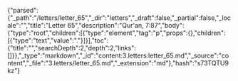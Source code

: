 {"parsed":{"_path":"/letters/letter_65","_dir":"letters","_draft":false,"_partial":false,"_locale":"","title":"Letter 65","description":"Qur'an, 7:87","body":{"type":"root","children":[{"type":"element","tag":"p","props":{},"children":[{"type":"text","value":"."}]}],"toc":{"title":"","searchDepth":2,"depth":2,"links":[]}},"_type":"markdown","_id":"content:3.letters:letter_65.md","_source":"content","_file":"3.letters/letter_65.md","_extension":"md"},"hash":"s73TQTU9kz"}